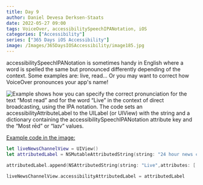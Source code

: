 ```yaml
---
title: Day 9
author: Daniel Devesa Derksen-Staats
date: 2022-05-27 09:00
tags: VoiceOver, accessibilitySpeechIPANotation, iOS
categories: ["Accessibility"]
series: ["365 Days iOS Accessibility"]
image: /Images/365DaysIOSAccessibility/image185.jpg
---
```


accessibilitySpeechIPANotation is sometimes handy in English where a word is spelled the same but pronounced differently depending of the context. Some examples are: live, read... Or you may want to correct how VoiceOver pronounces your app's name!  

![Example shows how you can specify the correct pronunciation for the text “Most read” and for the word “Live” in the context of direct broadcasting, using the IPA notation. The code sets an accessibilityAttributeLabel to the UILabel (or UIView) with the string and a dictionary containing the accessibilitySpeechIPANotation attribute key and the “Most rēd” or “laɪv” values.](/Images/365DaysIOSAccessibility/image185.jpg)

[Example code in the image:](https://gist.github.com/dadederk/4d8fa6cd8a6d4a5b7ee2e9d50f8cd402)

```swift
let liveNewsChannelView = UIView()
let attributedLabel = NSMutableAttributedString(string: "24 hour news channel. ")

attributedLabel.append(NSAttributedString(string: "Live",attributes: [.accessibilitySpeechIPANotation: "laɪv"]))

liveNewsChannelView.accessibilityAttributedLabel = attributedLabel
```
